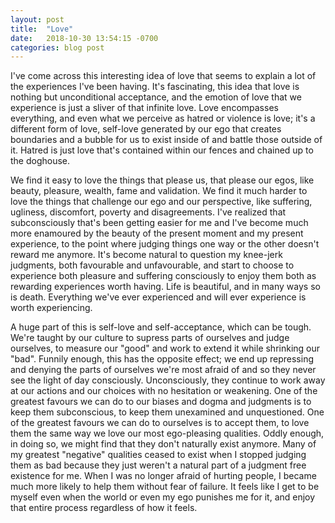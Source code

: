 ```yaml
---
layout: post
title:  "Love"
date:   2018-10-30 13:54:15 -0700
categories: blog post
---
```

I've come across this interesting idea of love that seems to explain a lot of the experiences I've been having. It's fascinating, this idea that love is nothing but unconditional acceptance, and the emotion of love that we experience is just a sliver of that infinite love. Love encompasses everything, and even what we perceive as hatred or violence is love; it's a different form of love, self-love generated by our ego that creates boundaries and a bubble for us to exist inside of and battle those outside of it. Hatred is just love that's contained within our fences and chained up to the doghouse. 

We find it easy to love the things that please us, that please our egos, like beauty, pleasure, wealth, fame and validation. We find it much harder to love the things that challenge our ego and our perspective, like suffering, ugliness, discomfort, poverty and disagreements. I've realized that subconsciously that's been getting easier for me and I've become much more enamoured by the beauty of the present moment and my present experience, to the point where judging things one way or the other doesn't reward me anymore. It's become natural to question my knee-jerk judgments, both favourable and unfavourable, and start to choose to experience both pleasure and suffering consciously to enjoy them both as rewarding experiences worth having. Life is beautiful, and in many ways so is death. Everything we've ever experienced and will ever experience is worth experiencing. 

A huge part of this is self-love and self-acceptance, which can be tough. We're taught by our culture to supress parts of ourselves and judge ourselves, to measure our "good" and work to extend it while shrinking our "bad". Funnily enough, this has the opposite effect; we end up repressing and denying the parts of ourselves we're most afraid of and so they never see the light of day consciously. Unconsciously, they continue to work away at our actions and our choices with no hesitation or weakening. One of the greatest favours we can do to our biases and dogma and judgments is to keep them subconscious, to keep them unexamined and unquestioned. One of the greatest favours we can do to ourselves is to accept them, to love them the same way we love our most ego-pleasing qualities. Oddly enough, in doing so, we might find that they don't naturally exist anymore. Many of my greatest "negative" qualities ceased to exist when I stopped judging them as bad because they just weren't a natural part of a judgment free existence for me. When I was no longer afraid of hurting people, I became much more likely to help them without fear of failure. It feels like I get to be myself even when the world or even my ego punishes me for it, and enjoy that entire process regardless of how it feels. 